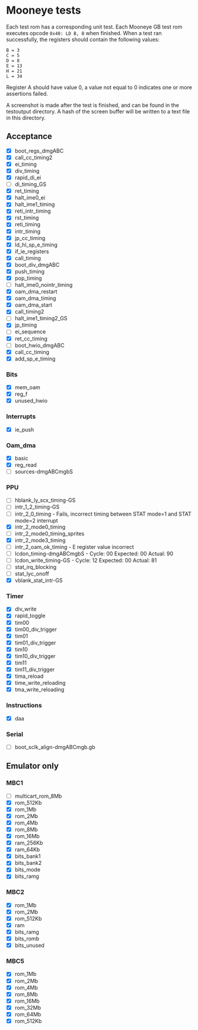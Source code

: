 # Mooneye tests
Each test rom has a corresponding unit test.
Each Mooneye GB test rom executes opcode `0x40: LD B, B` when finished. 
When a test ran successfully, the registers should contain the following values:
```
B = 3
C = 5
D = 8
E = 13
H = 21
L = 34
```
Register A should have value 0, a value not equal to 0 indicates one or more assertions failed. 

A screenshot is made after the test is finished, and can be found in the testoutput directory.
A hash of the screen buffer will be written to a text file in this directory.

## Acceptance
- [x] boot_regs_dmgABC
- [x] call_cc_timing2
- [x] ei_timing
- [x] div_timing
- [x] rapid_di_ei
- [ ] di_timing_GS
- [x] ret_timing
- [x] halt_ime0_ei
- [x] halt_ime1_timing
- [x] reti_intr_timing
- [x] rst_timing
- [x] reti_timing
- [x] intr_timing
- [x] jp_cc_timing
- [x] ld_hl_sp_e_timing
- [x] if_ie_registers
- [x] call_timing
- [x] boot_div_dmgABC
- [x] push_timing
- [x] pop_timing
- [ ] halt_ime0_nointr_timing
- [x] oam_dma_restart
- [x] oam_dma_timing
- [x] oam_dma_start
- [x] call_timing2
- [ ] halt_ime1_timing2_GS
- [x] jp_timing
- [ ] ei_sequence
- [x] ret_cc_timing
- [ ] boot_hwio_dmgABC
- [x] call_cc_timing
- [x] add_sp_e_timing

### Bits
- [x] mem_oam
- [x] reg_f
- [x] unused_hwio

### Interrupts
- [x] ie_push

### Oam_dma
- [x] basic
- [x] reg_read
- [ ] sources-dmgABCmgbS

### PPU
- [ ] hblank_ly_scx_timing-GS
- [ ] intr_1_2_timing-GS
- [ ] intr_2_0_timing - Fails, incorrect timing between STAT mode=1 and STAT mode=2 interrupt
- [x] intr_2_mode0_timing
- [ ] intr_2_mode0_timing_sprites
- [x] intr_2_mode3_timing
- [ ] intr_2_oam_ok_timing - E register value incorrect
- [ ] lcdon_timing-dmgABCmgbS - Cycle: 00 Expected: 00 Actual: 90
- [ ] lcdon_write_timing-GS - Cycle: 12 Expected: 00 Actual: 81
- [ ] stat_irq_blocking
- [ ] stat_lyc_onoff
- [x] vblank_stat_intr-GS

### Timer
- [x] div_write
- [x] rapid_toggle
- [x] tim00
- [x] tim00_div_trigger
- [x] tim01
- [x] tim01_div_trigger
- [x] tim10
- [x] tim10_div_trigger
- [x] tim11
- [x] tim11_div_trigger
- [x] tima_reload
- [x] time_write_reloading
- [x] tma_write_reloading

### Instructions
- [x] daa

### Serial
- [ ] boot_sclk_align-dmgABCmgb.gb

## Emulator only
### MBC1
- [ ] multicart_rom_8Mb
- [x] rom_512Kb
- [x] rom_1Mb
- [x] rom_2Mb
- [x] rom_4Mb
- [x] rom_8Mb
- [x] rom_16Mb
- [x] ram_256Kb
- [x] ram_64Kb
- [x] bits_bank1
- [x] bits_bank2
- [x] bits_mode
- [x] bits_ramg

### MBC2
- [x] rom_1Mb
- [x] rom_2Mb
- [x] rom_512Kb
- [x] ram
- [x] bits_ramg
- [x] bits_romb
- [x] bits_unused

### MBC5
- [x] rom_1Mb
- [x] rom_2Mb
- [x] rom_4Mb
- [x] rom_8Mb
- [x] rom_16Mb
- [x] rom_32Mb
- [x] rom_64Mb
- [x] rom_512Kb